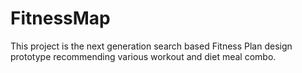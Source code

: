 # FitnessMap
This project is the next generation search based Fitness Plan design prototype recommending various workout and diet meal combo.

